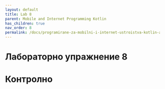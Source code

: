 ```yaml
---
layout: default
title: Lab 8
parent: Mobile and Internet Programming Kotlin
has_children: true
nav_order: 8
permalink: /docs/programirane-za-mobilni-i-internet-ustroistva-kotlin-аео/laboratorno-uprazhnenie-8
---
```


# Лабораторно упражнение 8

# Контролно
